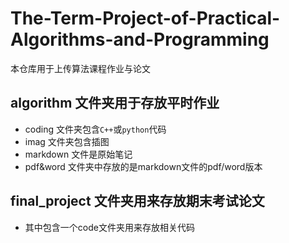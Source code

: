 # The-Term-Project-of-Practical-Algorithms-and-Programming

本仓库用于上传算法课程作业与论文

## algorithm 文件夹用于存放平时作业
- coding 文件夹包含`C++`或`python`代码
- imag 文件夹包含插图
- markdown 文件是原始笔记
- pdf&word 文件夹中存放的是markdown文件的pdf/word版本

## final_project 文件夹用来存放期末考试论文
- 其中包含一个code文件夹用来存放相关代码
